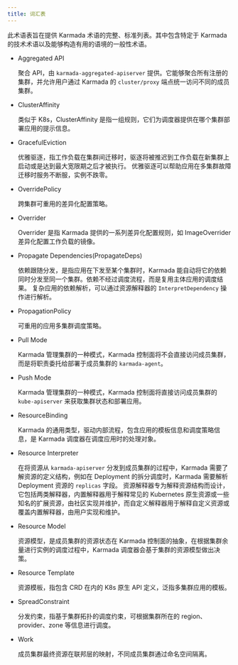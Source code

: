 ```yaml
---
title: 词汇表
---
```


此术语表旨在提供 Karmada 术语的完整、标准列表。其中包含特定于 Karmada 的技术术语以及能够构造有用的语境的一般性术语。

* Aggregated API

  聚合 API，由 `karmada-aggregated-apiserver` 提供。它能够聚合所有注册的集群，并允许用户通过 Karmada 的 `cluster/proxy` 端点统一访问不同的成员集群。

* ClusterAffinity

  类似于 K8s，ClusterAffinity 是指一组规则，它们为调度器提供在哪个集群部署应用的提示信息。

* GracefulEviction

  优雅驱逐，指工作负载在集群间迁移时，驱逐将被推迟到工作负载在新集群上启动或是达到最大宽限期之后才被执行。
  优雅驱逐可以帮助应用在多集群故障迁移时服务不断服，实例不跌零。

* OverridePolicy

  跨集群可重用的差异化配置策略。

* Overrider

  Overrider 是指 Karmada 提供的一系列差异化配置规则，如 ImageOverrider 差异化配置工作负载的镜像。

* Propagate Dependencies(PropagateDeps)

  依赖跟随分发，是指应用在下发至某个集群时，Karmada 能自动将它的依赖同时分发至同一个集群。依赖不经过调度流程，而是复用主体应用的调度结果。
  复杂应用的依赖解析，可以通过资源解释器的 `InterpretDependency` 操作进行解析。

* PropagationPolicy

  可重用的应用多集群调度策略。

* Pull Mode

  Karmada 管理集群的一种模式，Karmada 控制面将不会直接访问成员集群，而是将职责委托给部署于成员集群的 `karmada-agent`。

* Push Mode

  Karmada 管理集群的一种模式，Karmada 控制面将直接访问成员集群的 `kube-apiserver` 来获取集群状态和部署应用。

* ResourceBinding

  Karmada 的通用类型，驱动内部流程，包含应用的模板信息和调度策略信息，是 Karmada 调度器在调度应用时的处理对象。

* Resource Interpreter

  在将资源从 `karmada-apiserver` 分发到成员集群的过程中，Karmada 需要了解资源的定义结构，例如在 Deployment 的拆分调度时，Karmada 需要解析 Deployment 资源的 `replicas` 字段。
  资源解释器专为解释资源结构而设计，它包括两类解释器，内置解释器用于解释常见的 Kubernetes 原生资源或一些知名的扩展资源，由社区实现并维护，而自定义解释器用于解释自定义资源或覆盖内置解释器，由用户实现和维护。

* Resource Model

  资源模型，是成员集群的资源状态在 Karmada 控制面的抽象，在根据集群余量进行实例的调度过程中，Karmada 调度器会基于集群的资源模型做出决策。

* Resource Template

  资源模板，指包含 CRD 在内的 K8s 原生 API 定义，泛指多集群应用的模板。

* SpreadConstraint

  分发约束，指基于集群拓扑的调度约束，可根据集群所在的 region、provider、zone 等信息进行调度。

* Work

  成员集群最终资源在联邦层的映射，不同成员集群通过命名空间隔离。
